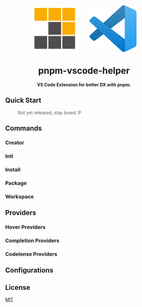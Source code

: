<p align="center">
  <img src="https://raw.githubusercontent.com/LinbuduLab/pnpm-vscode-helper/main/assets/pnpm-logo.png?raw=true" alt="pnpm-icon" width="150">
  &nbsp;&nbsp;&nbsp;&nbsp;&nbsp;&nbsp;&nbsp;
   <img src="https://raw.githubusercontent.com/LinbuduLab/pnpm-vscode-helper/main/assets/vscode-logo-forked.png?raw=true" alt="vscode-icon" width="150">
  <br>
</p>
<h1 align="center"> pnpm-vscode-helper </h1>
<p  align="center"><b>VS Code Extension for better DX with pnpm.</b></p>

## Quick Start

> Not yet released, stay tuned :P

## Commands

### Creator

### Init

### Install

### Package

### Workspace

## Providers

### Hover Providers

### Completion Providers

### Codelense Providers

## Configurations

## License

[MIT](LICENSE)
